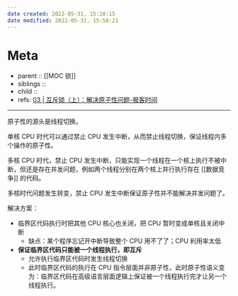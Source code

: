 ```yaml
---
date created: 2022-05-31, 15:28:15
date modified: 2022-05-31, 15:58:21
---
```


# Meta

- parent :: [[MOC 锁]]
- siblings ::
- child ::
- refs: [03 | 互斥锁（上）：解决原子性问题-极客时间](https://time.geekbang.org/column/article/84344)

---

原子性的源头是线程切换。

单核 CPU 时代可以通过禁止 CPU 发生中断，从而禁止线程切换，保证线程内多个操作的原子性。

多核 CPU 时代，禁止 CPU 发生中断，只能实现一个线程在一个核上执行不被中断，但还是存在并发问题，例如两个线程分别在两个核上并行执行存在 [[数据竞争]] 的代码。

多核时代问题发生转变，禁止 CPU 发生中断保证原子性并不能解决并发问题了。

解决方案：

- 临界区代码执行时把其他 CPU 核心也关闭，把 CPU 暂时变成单核且关闭中断
    - 缺点：某个程序忘记开中断导致整个 CPU 用不了了；CPU 利用率太低
- **保证临界区代码只能被一个线程执行，即互斥**
    - 允许执行临界区代码时发生线程切换
    - 此时临界区代码的执行在 CPU 指令层面并非原子性，此时原子性语义变为：临界区代码在高级语言层面逻辑上保证被一个线程执行完才让另一个线程执行。
